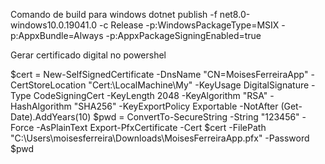Comando de build para windows
dotnet publish -f net8.0-windows10.0.19041.0 -c Release -p:WindowsPackageType=MSIX -p:AppxBundle=Always -p:AppxPackageSigningEnabled=true


Gerar certificado digital no powershel

$cert = New-SelfSignedCertificate -DnsName "CN=MoisesFerreiraApp" -CertStoreLocation "Cert:\LocalMachine\My" -KeyUsage DigitalSignature -Type CodeSigningCert -KeyLength 2048 -KeyAlgorithm "RSA" -HashAlgorithm "SHA256" -KeyExportPolicy Exportable -NotAfter (Get-Date).AddYears(10)
$pwd = ConvertTo-SecureString -String "123456" -Force -AsPlainText
Export-PfxCertificate -Cert $cert -FilePath "C:\Users\moisesferreira\Downloads\MoisesFerreiraApp.pfx" -Password $pwd


